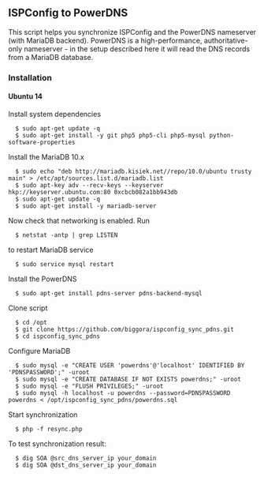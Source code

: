 ## ISPConfig to PowerDNS
This script helps you synchronize ISPConfig and the PowerDNS nameserver (with MariaDB backend). 
PowerDNS is a high-performance, authoritative-only nameserver - in the setup described here it will read 
the DNS records from a MariaDB database.

### Installation

#### Ubuntu 14

Install system dependencies
```
  $ sudo apt-get update -q
  $ sudo apt-get install -y git php5 php5-cli php5-mysql python-software-properties
```
Install the MariaDB 10.x
```
  $ sudo echo "deb http://mariadb.kisiek.net//repo/10.0/ubuntu trusty main" > /etc/apt/sources.list.d/mariadb.list
  $ sudo apt-key adv --recv-keys --keyserver hkp://keyserver.ubuntu.com:80 0xcbcb082a1bb943db
  $ sudo apt-get update -q
  $ sudo apt-get install -y mariadb-server
```
Now check that networking is enabled. Run
```
  $ netstat -antp | grep LISTEN
```
to restart MariaDB service
```
  $ sudo service mysql restart
```

Install the PowerDNS
```
  $ sudo apt-get install pdns-server pdns-backend-mysql
```
Clone script
```
  $ cd /opt
  $ git clone https://github.com/biggora/ispconfig_sync_pdns.git
  $ cd ispconfig_sync_pdns
```
Configure MariaDB
```
  $ sudo mysql -e "CREATE USER 'powerdns'@'localhost' IDENTIFIED BY 'PDNSPASSWORD';" -uroot
  $ sudo mysql -e "CREATE DATABASE IF NOT EXISTS powerdns;" -uroot
  $ sudo mysql -e "FLUSH PRIVILEGES;" -uroot
  $ sudo mysql -h localhost -u powerdns --password=PDNSPASSWORD powerdns < /opt/ispconfig_sync_pdns/powerdns.sql
```
Start synchronization
```
  $ php -f resync.php
```

To test synchronization result:
```
  $ dig SOA @src_dns_server_ip your_domain
  $ dig SOA @dst_dns_server_ip your_domain
```